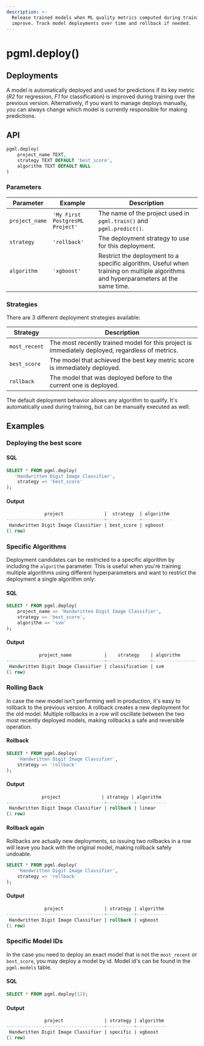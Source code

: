 ```yaml
---
description: >-
  Release trained models when ML quality metrics computed during training
  improve. Track model deployments over time and rollback if needed.
---
```


# pgml.deploy()

## Deployments

A model is automatically deployed and used for predictions if its key metric (_R2_ for regression, _F1_ for classification) is improved during training over the previous version. Alternatively, if you want to manage deploys manually, you can always change which model is currently responsible for making predictions.

## API

```sql
pgml.deploy(
    project_name TEXT,
    strategy TEXT DEFAULT 'best_score',
    algorithm TEXT DEFAULT NULL
)
```

### Parameters

| Parameter      | Example                         | Description                                                                                                                        |
| -------------- | ------------------------------- | ---------------------------------------------------------------------------------------------------------------------------------- |
| `project_name` | `'My First PostgresML Project'` | The name of the project used in `pgml.train()` and `pgml.predict()`.                                                               |
| `strategy`     | `'rollback'`                    | The deployment strategy to use for this deployment.                                                                                |
| `algorithm`    | `'xgboost'`                     | Restrict the deployment to a specific algorithm. Useful when training on multiple algorithms and hyperparameters at the same time. |

### **Strategies**

There are 3 different deployment strategies available:

| Strategy      | Description                                                                                      |
| ------------- | ------------------------------------------------------------------------------------------------ |
| `most_recent` | The most recently trained model for this project is immediately deployed, regardless of metrics. |
| `best_score`  | The model that achieved the best key metric score is immediately deployed.                       |
| `rollback`    | The model that was deployed before to the current one is deployed.                               |

The default deployment behavior allows any algorithm to qualify. It's automatically used during training, but can be manually executed as well:

## Examples

### Deploying the best score

#### SQL

```sql
SELECT * FROM pgml.deploy(
   'Handwritten Digit Image Classifier',
    strategy => 'best_score'
);
```

#### Output

```sql
              project               |  strategy  | algorithm
------------------------------------+------------+-----------
 Handwritten Digit Image Classifier | best_score | xgboost
(1 row)
```

### **Specific Algorithms**

Deployment candidates can be restricted to a specific algorithm by including the `algorithm` parameter. This is useful when you're training multiple algorithms using different hyperparameters and want to restrict the deployment a single algorithm only:

#### SQL

```sql
SELECT * FROM pgml.deploy(
    project_name => 'Handwritten Digit Image Classifier', 
    strategy => 'best_score', 
    algorithm => 'svm'
);
```

#### Output

```sql
            project_name            |    strategy    | algorithm
------------------------------------+----------------+----------------
 Handwritten Digit Image Classifier | classification | svm
(1 row)
```

### Rolling Back

In case the new model isn't performing well in production, it's easy to rollback to the previous version. A rollback creates a new deployment for the old model. Multiple rollbacks in a row will oscillate between the two most recently deployed models, making rollbacks a safe and reversible operation.

#### Rollback

```sql
SELECT * FROM pgml.deploy(
	'Handwritten Digit Image Classifier',
	strategy => 'rollback'
);
```

#### Output

```sql
             project               | strategy | algorithm
------------------------------------+----------+-----------
 Handwritten Digit Image Classifier | rollback | linear
(1 row)
```

#### Rollback again

Rollbacks are actually new deployments, so issuing two rollbacks in a row will leave you back with the original model, making rollback safely undoable.

```sql
SELECT * FROM pgml.deploy(
	'Handwritten Digit Image Classifier',
	strategy => 'rollback'
);
```

#### Output

```sql
              project               | strategy | algorithm
------------------------------------+----------+-----------
 Handwritten Digit Image Classifier | rollback | xgboost
(1 row)
```

### Specific Model IDs

In the case you need to deploy an exact model that is not the `most_recent` or `best_score`, you may deploy a model by id. Model id's can be found in the `pgml.models` table.

#### SQL

```sql
SELECT * FROM pgml.deploy(12);
```

#### Output

```sql
              project               | strategy | algorithm
------------------------------------+----------+-----------
 Handwritten Digit Image Classifier | specific | xgboost
(1 row)
```
